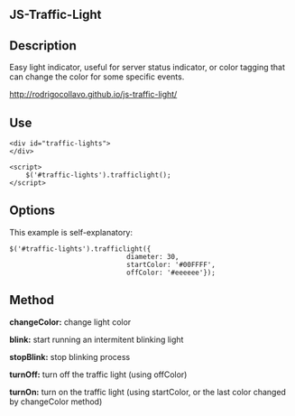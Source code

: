 JS-Traffic-Light
----------------

Description
-----------
Easy light indicator, useful for server status
indicator, or color tagging that can change the color
for some specific events.

http://rodrigocollavo.github.io/js-traffic-light/

Use
---

    <div id="traffic-lights">
    </div>

    <script>
        $('#traffic-lights').trafficlight();
    </script>

Options
-------

This example is self-explanatory:

    $('#traffic-lights').trafficlight({
                                 diameter: 30, 
                                 startColor: '#00FFFF',
                                 offColor: '#eeeeee'});

Method
------

**changeColor:** change light color

**blink:** start running an intermitent blinking light

**stopBlink:** stop blinking process

**turnOff:** turn off the traffic light (using offColor)

**turnOn:** turn on the traffic light (using startColor, or
        the last color changed by changeColor method)

